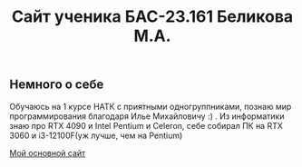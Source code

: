 <html lang="ru">
<head>
	<link rel="stylesheet" href="style.css">
		<meta charset="utf-8">
			<meta name="keywords" content="вёрстка, HTML,CSS, обучение">
				<meta description="Мой первый сайт">			
</head>
<body>
	<header>
		<h1> Сайт ученика БАС-23.161 Беликова М.А. </h1>
		</header>

<main>
		<section>
			<h2> Немного о себе</h2>
				<p> Обучаюсь на 1 курсе НАТК с приятными одногруппниками, познаю мир программирования благодаря Илье Михайловичу :) .
				     Из информатики знаю про RTX 4090 и Intel Pentium и Celeron, себе собирал ПК на RTX 3060 и i3-12100F(уж лучше, чем на Pentium)</p>
		</section>
<a href = "file:///C:/Users/User/Documents/GitHub/ABC228/Informatika/Practice%20Work/HTML/Practice%20Work%201,2/index.html" target="_blank">Мой основной сайт</a>

  
